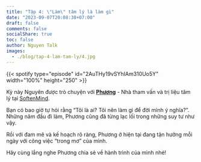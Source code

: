 ```yaml
---
title: "Tập 4: \"Làm\" tâm lý là làm gì"
date: "2023-09-07T20:08:38+07:00"
draft: false
comments: false
socialShare: true
toc: false
author: Nguyen Talk
images:
  - ./blog/tap-4-lam-tam-ly/4.jpg
---
```



{{< spotify type="episode" id="2AuTHy19vSYhIAm310Uo5Y" width="100%" height="250" >}}

Kỳ này Nguyên được trò chuyện với [__Phương__](https://www.facebook.com/kieuphuong.nguyenhuy) - Nhà tham vấn và trị liệu tâm lý tại [SoftenMind](https://softenmind.com/).<br>
<!--more-->

Bạn có bao giờ tự hỏi rằng “Tôi là ai? Tôi nên làm gì để đời mình ý nghĩa?”. Những năm đầu đi làm, Phương cũng đã từng lạc lối trong những suy tư như vậy.<br>

Rồi với đam mê và kế hoạch rõ ràng, Phương ở hiện tại đang tận hưởng mỗi ngày với công việc “trong mơ” của mình.<br>

Hãy cùng lắng nghe Phương chia sẻ về hành trình của mình nhé!
